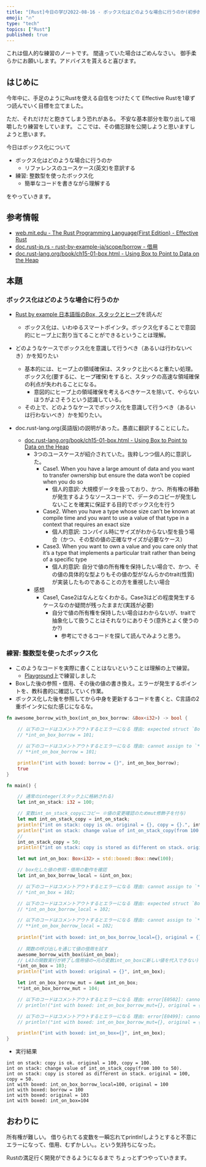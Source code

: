 ```yaml
---
title: "[Rust]今日の学び2022-08-16 - ボックス化はどのような場合に行うのか(初歩的意訳と練習)"
emoji: "🔥"
type: "tech" 
topics: ["Rust"]
published: true
---
```


これは個人的な練習のノートです。
間違っていた場合はごめんなさい。
御手柔らかにお願いします。アドバイスを貰えると喜びます。

## はじめに

今年中に、手足のようにRustを使える自信をつけたくて
Effective Rustを1章ずつ読んでいく目標を立てました。

ただ、それだけだと飽きてしまう恐れがある。
不安な基本部分を取り出して咀嚼したり練習をしています。
ここでは、その備忘録を公開しようと思いますしようと思います。

今日はボックス化について

- ボックス化はどのような場合に行うのか
  - リファレンスのユースケース(英文)を意訳する
- 練習: 整数型を使ったボックス化
  - 簡単なコードを書きながら理解する

をやっていきます。

## 参考情報

- [web.mit.edu - The Rust Programming Language(First Edition) - Effective Rust](https://web.mit.edu/rust-lang_v1.25/arch/amd64_ubuntu1404/share/doc/rust/html/book/first-edition/effective-rust.html)
- [doc.rust-jp.rs - rust-by-example-ja/scope/borrow - 借用](https://doc.rust-jp.rs/rust-by-example-ja/scope/borrow.html)
- [doc.rust-lang.org/book/ch15-01-box.html - Using Box<T> to Point to Data on the Heap](https://doc.rust-lang.org/book/ch15-01-box.html#using-boxt-to-point-to-data-on-the-heap)

## 本題

### ボックス化はどのような場合に行うのか

- [Rust by example 日本語版のBox, スタックとヒープ](https://doc.rust-jp.rs/rust-by-example-ja/std/box.html)を読んだ
  - ボックス化は、いわゆるスマートポインタ。ボックス化することで意図的にヒープ上に割り当てることができるということは理解。

- どのようなケースでボックス化を意識して行うべき（あるいは行わないべき）かを知りたい
  - 基本的には、ヒープ上の領域確保は、スタックと比べると重たい処理。ボックス化(要するに、ヒープ確保)をすると、スタックの高速な領域確保の利点が失われることになる。
    - 意図的にヒープ上の領域確保を考えるべきケースを除いて、やらないほうがよさそうという認識している。
  - その上で、どのようなケースでボックス化を意識して行うべき（あるいは行わないべき）かを知りたい。

- doc.rust-lang.org(英語版)の説明があった。愚直に翻訳することにした。
  - [doc.rust-lang.org/book/ch15-01-box.html - Using Box<T> to Point to Data on the Heap](https://doc.rust-lang.org/book/ch15-01-box.html#using-boxt-to-point-to-data-on-the-heap)
    - 3つのユースケースが紹介されていた。抜粋しつつ個人的に意訳した。
        - Case1. When you have a large amount of data and you want to transfer ownership but ensure the data won’t be copied when you do so
            - 個人的意訳: 大規模データを扱っており、かつ、所有権の移動が発生するようなソースコードで、データのコピーが発生しないことを確実に保証する目的でボックス化を行う
        - Case2. When you have a type whose size can’t be known at compile time and you want to use a value of that type in a context that requires an exact size
            - 個人的意訳: コンパイル時にサイズがわからない型を扱う場合（かつ、その型の値の正確なサイズが必要なケース）
        - Case3. When you want to own a value and you care only that it’s a type that implements a particular trait rather than being of a specific type
            - 個人的意訳: 自分で値の所有権を保持したい場合で、かつ、その値の具体的な型よりもその値の型がなんらかのtrait(性質)が実装したものであることの方を重視したい場合
    - 感想
      - Case1, Case2はなんとなくわかる。Case3はどの程度発生するケースなのか疑問が残ったままだ(実践が必要)
        - 自分で値の所有権を保持したい場合はわからないが、traitで抽象化して扱うことはそれなりにありそう(意外とよく使うのか?)
          - 参考にできるコードを探して読んでみようと思う。

### 練習: 整数型を使ったボックス化 

- このようなコードを実際に書くことはないということは理解の上で練習。
  - [Playground](https://play.rust-lang.org/?version=stable&mode=debug&edition=2021&gist=04be7eb35d96d64a8cc1b13a83d0bc8d)上で練習しました
- Box<T>した後の参照・借用、その後の値の書き換え。エラーが発生するポイントを、教科書的に確認していく作業。
- ボックス化した後を参照してから中身を更新するコードを書くと、C言語の2重ポインタに似た感じになるな。

```rust
fn awesome_borrow_with_box(int_on_box_borrow: &Box<i32>) -> bool {
    
    // 以下のコードはコメントアウトするとエラーになる 理由: expected struct `Box`, found integer
    // *int_on_box_borrow = 101;

    // 以下のコードはコメントアウトするとエラーになる 理由: cannot assign to `**int_on_box_borrow`, which is behind a `&` reference
    // **int_on_box_borrow = 101;

    println!("int with boxed: borrow = {}", int_on_box_borrow);
    true
}

fn main() {

    // 通常のinteger(スタック上に格納される)
    let int_on_stack: i32 = 100;

    // 変数int_on_stack_copyにコピー ※値の変更確認のためmut修飾子を付与)
    let mut int_on_stack_copy = int_on_stack;
    println!("int on stack: copy is ok. original = {}, copy = {}.", int_on_stack, int_on_stack_copy);
    println!("int on stack: change value of int_on_stack_copy(from 100 to 50).");
    // 
    int_on_stack_copy = 50;
    println!("int on stack: copy is stored as different on stack. original = {}, copy = {}.", int_on_stack, int_on_stack_copy);

    let mut int_on_box: Box<i32> = std::boxed::Box::new(100);

    // box化した値の参照・借用の動作を確認
    let int_on_box_borrow_local = &int_on_box;

    // 以下のコードはコメントアウトするとエラーになる 理由: cannot assign to `*int_on_box` because it is borrowed (L29の参照で値が借用されている→元の変数int_on_boxに新しい値を代入できない)
    // *int_on_box = 102;

    // 以下のコードはコメントアウトするとエラーになる 理由: expected struct `Box`, found integer(int_on_box_borrow_localは、i32をbox化した値の参照だから、*int_on_box_borrow_localと書くとこれは struct Box型が返される)
    // *int_on_box_borrow_local = 102;

    // 以下のコードはコメントアウトするとエラーになる 理由: cannot assign to `**int_on_box_borrow_local`, which is behind a `&` reference
    // **int_on_box_borrow_local = 102;
    
    println!("int with boxed: int_on_box_borrow_local={}, original = {}", int_on_box_borrow_local, int_on_box);
    
    // 関数の呼び出しを通じて値の借用を試す
    awesome_borrow_with_box(&int_on_box);
    // L43の関数実行が終了し借用値の→元の変数int_on_boxに新しい値を代入できない)
    *int_on_box = 103;
    println!("int with boxed: original = {}", int_on_box);

    let int_on_box_borrow_mut = &mut int_on_box;
    **int_on_box_borrow_mut = 104;

    // 以下のコードはコメントアウトするとエラーになる 理由: error[E0502]: cannot borrow `int_on_box` as immutable because it is also borrowed as mutable
    // println!("int with boxed: int_on_box_borrow_mut={}, original = {}", int_on_box_borrow_mut, int_on_box);

    // 以下のコードはコメントアウトするとエラーになる 理由: error[E0499]: cannot borrow `int_on_box` as mutable more than once at a time
    // println!("int with boxed: int_on_box_borrow_mut={}, original = {}", int_on_box_borrow_mut, &mut int_on_box);

    println!("int with boxed: int_on_box={}", int_on_box);
}
```

- 実行結果

```
int on stack: copy is ok. original = 100, copy = 100.
int on stack: change value of int_on_stack_copy(from 100 to 50).
int on stack: copy is stored as different on stack. original = 100, copy = 50.
int with boxed: int_on_box_borrow_local=100, original = 100
int with boxed: borrow = 100
int with boxed: original = 103
int with boxed: int_on_box=104
```

## おわりに

所有権が難しい。
借りられてる変数を一瞬忘れてprintln!しようとすると不意にエラーになって、借用、むずかしい。。という気持ちになった。

Rustの満足行く開発ができるようになるまで
ちょっとずつやっていきます。
